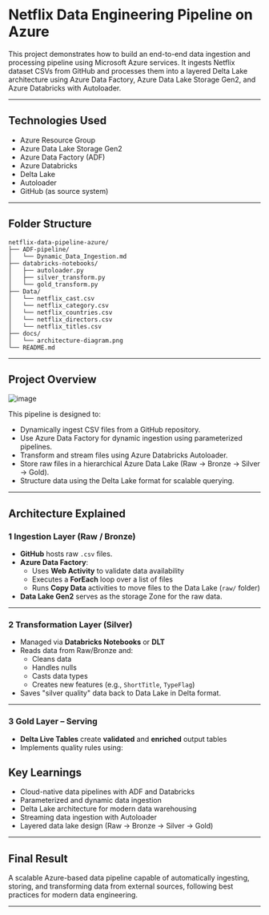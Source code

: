 
# Netflix Data Engineering Pipeline on Azure

This project demonstrates how to build an end-to-end data ingestion and processing pipeline using Microsoft Azure services. It ingests Netflix dataset CSVs from GitHub and processes them into a layered Delta Lake architecture using Azure Data Factory, Azure Data Lake Storage Gen2, and Azure Databricks with Autoloader.

---

## Technologies Used

- Azure Resource Group
- Azure Data Lake Storage Gen2
- Azure Data Factory (ADF)
- Azure Databricks
- Delta Lake
- Autoloader
- GitHub (as source system)

---

## Folder Structure

```
netflix-data-pipeline-azure/
├── ADF-pipeline/
│   └── Dynamic_Data_Ingestion.md
├── databricks-notebooks/
│   ├── autoloader.py
│   ├── silver_transform.py
│   └── gold_transform.py
├── Data/
│   └── netflix_cast.csv
│   └── netflix_category.csv
│   └── netflix_countries.csv
│   └── netflix_directors.csv
│   └── netflix_titles.csv
├── docs/
│   └── architecture-diagram.png
└── README.md
```

---
## Project Overview

![image](https://github.com/user-attachments/assets/03fd84e0-7346-4277-a2ab-d4cd53df5fef)

This pipeline is designed to:

- Dynamically ingest CSV files from a GitHub repository.
- Use Azure Data Factory for dynamic ingestion using parameterized pipelines.
- Transform and stream files using Azure Databricks Autoloader.
- Store raw files in a hierarchical Azure Data Lake (Raw → Bronze → Silver → Gold).
- Structure data using the Delta Lake format for scalable querying.

---

## Architecture Explained

### 1️ Ingestion Layer (Raw / Bronze)
- **GitHub** hosts raw `.csv` files.
- **Azure Data Factory**:
  - Uses **Web Activity** to validate data availability
  - Executes a **ForEach** loop over a list of files
  - Runs **Copy Data** activities to move files to the Data Lake (`raw/` folder)
- **Data Lake Gen2** serves as the storage Zone for the raw data.

---

### 2️ Transformation Layer (Silver)
- Managed via **Databricks Notebooks** or **DLT**
- Reads data from Raw/Bronze and:
  - Cleans data
  - Handles nulls
  - Casts data types
  - Creates new features (e.g., `ShortTitle`, `TypeFlag`)
- Saves "silver quality" data back to Data Lake in Delta format.

---

### 3️ Gold Layer – Serving
- **Delta Live Tables** create **validated** and **enriched** output tables
- Implements quality rules using:
  

## Key Learnings

- Cloud-native data pipelines with ADF and Databricks
- Parameterized and dynamic data ingestion
- Delta Lake architecture for modern data warehousing
- Streaming data ingestion with Autoloader
- Layered data lake design (Raw → Bronze → Silver → Gold)

---

## Final Result

A scalable Azure-based data pipeline capable of automatically ingesting, storing, and transforming data from external sources, following best practices for modern data engineering.

---
